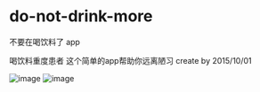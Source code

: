 # do-not-drink-more
不要在喝饮料了 app

喝饮料重度患者
这个简单的app帮助你远离陋习
create by 2015/10/01

 ![image](https://github.com/tangculijier/no-more-drink/raw/huangAndLin_11_05/Screenshot_2016-01-17-22-17-47_com.huang.nodrinkm.png)
 ![image](https://github.com/tangculijier/no-more-drink/raw/huangAndLin_11_05/Screenshot_2016-01-17-22-17-51_com.huang.nodrinkm.png)

